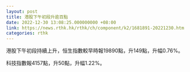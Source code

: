 ```yaml
---
layout: post
title: 港股下午初段升逾百點
date: 2022-12-30 13:08:25.000000000 +08:00
link: https://news.rthk.hk/rthk/ch/component/k2/1681891-20221230.htm
categories: rthk
---
```


港股下午初段持續上升，恒生指數較早時報19890點，升149點，升幅0.76%。

科技指數報4157點，升50點，升幅1.22%。
